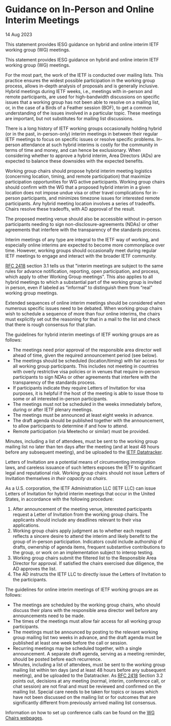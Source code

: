 Guidance on In-Person and Online Interim Meetings
=================================================

14 Aug 2023

This statement provides IESG guidance on hybrid and online interim IETF working group (WG) meetings.

This statement provides IESG guidance on hybrid and online interim IETF working group (WG) meetings.

For the most part, the work of the IETF is conducted over mailing lists. This practice ensures the widest possible participation in the working group process, allows in-depth analysis of proposals and is generally inclusive. Hybrid meetings during IETF weeks, i.e., meetings with in-person and remote participants, are used for high-bandwidth discussions on specific issues that a working group has not been able to resolve on a mailing list, or, in the case of a Birds of a Feather session (BOF), to get a common understanding of the issues involved in a particular topic. These meetings are important, but not substitutes for mailing list discussions.

There is a long history of IETF working groups occasionally holding hybrid (or in the past, in-person-only) interim meetings in between their regular IETF meetings to focus on specific issues or resolve specific problems. In-person attendance at such hybrid interims is costly for the community in terms of time and money, and can hence be exclusionary. When considering whether to approve a hybrid interim, Area Directors (ADs) are expected to balance these downsides with the expected benefits.

Working group chairs should propose hybrid interim meeting logistics (concerning location, timing, and remote participation) that maximize participation opportunities for WG active participants. Working group chairs should confirm with the WG that a proposed hybrid interim in a given location does not impose undue visa or other travel complications for in-person participants, and minimizes timezone issues for interested remote participants. Any hybrid meeting location involves a series of tradeoffs. Chairs resolve these tradeoffs, with AD approval of the result.

The proposed meeting venue should also be accessible without in-person participants needing to sign non-disclosure-agreements (NDAs) or other agreements that interfere with the transparency of the standards process.

Interim meetings of any type are integral to the IETF way of working, and especially online interims are expected to become more commonplace over time. However, working groups should occasionally meet during regular IETF meetings to engage and interact with the broader IETF community.

[RFC 2418](https://www.rfc-editor.org/rfc/rfc2418.html) section 3.1 tells us that "interim meetings are subject to the same rules for advance notification, reporting, open participation, and process, which apply to other Working Group meetings". This also applies to all hybrid meetings to which a substantial part of the working group is invited in person, even if labeled as “informal” to distinguish them from “real” working group meetings.

Extended sequences of online interim meetings should be considered when numerous specific issues need to be debated. When working group chairs wish to schedule a sequence of more than four online interims, the chairs must explicitly set out the reasoning for that in a mail to the list and check that there is rough consensus for that plan.

The guidelines for hybrid interim meetings of IETF working groups are as follows:

* The meetings need prior approval of the responsible area director well ahead of time, given the required announcement period (see below).
* The meetings should be scheduled (location/timing) with fair access for all working group participants. This includes not meeting in countries with overly restrictive visa policies or in venues that require in-person participants to sign NDAs or other agreements that interfere with the transparency of the standards process.
* If participants indicate they require Letters of Invitation for visa purposes, it is helpful if the host of the meeting is able to issue those to some or all interested in-person participants.
* The meetings must not be scheduled in the weeks immediately before, during or after IETF plenary meetings.
* The meetings must be announced at least eight weeks in advance.
* The draft agenda should be published together with the announcement, to allow participants to determine if and how to attend.
* Remote participation (via Meetecho or similar) must be provided.

Minutes, including a list of attendees, must be sent to the working group mailing list no later than ten days after the meeting (and at least 48 hours before any subsequent meeting), and be uploaded to the [IETF Datatracker](https://datatracker.ietf.org/).

Letters of Invitation are a potential means of circumventing immigration laws, and careless issuance of such letters exposes the IETF to significant legal and reputational risk. Working group chairs should not issue Letters of Invitation themselves *in their capacity as chairs*.

As a U.S. corporation, the IETF Administration LLC (IETF LLC) can issue Letters of Invitation for hybrid interim meetings that occur in the United States, in accordance with the following procedure:

1. After announcement of the meeting venue, interested participants request a Letter of Invitation from the working group chairs. The applicants should include any deadlines relevant to their visa applications.
2. Working group chairs apply judgment as to whether each request reflects a sincere desire to attend the interim and likely benefit to the group of in-person participation. Indicators could include authorship of drafts, ownership of agenda items, frequent substantive contributions to the group, or work on an implementation subject to interop testing.
3. Working group chairs submit the filtered list to the Responsible Area Director for approval. If satisfied the chairs exercised due diligence, the AD approves the list.
4. The AD instructs the IETF LLC to directly issue the Letters of Invitation to the participants.

The guidelines for online interim meetings of IETF working groups are as follows:

* The meetings are scheduled by the working group chairs, who should discuss their plans with the responsible area director well before any announcements need to be made.
* The times of the meetings must allow fair access for all working group participants.
* The meetings must be announced by posting to the relevant working group mailing list two weeks in advance, and the draft agenda must be published at least one week before the call or session.
* Recurring meetings may be scheduled together, with a single announcement. A separate draft agenda, serving as a meeting reminder, should be posted before each recurrence.
* Minutes, including a list of attendees, must be sent to the working group mailing list within ten days (and at least 48 hours before any subsequent meeting), and be uploaded to the Datatracker.
As [RFC 2418](https://www.rfc-editor.org/rfc/rfc2418.html) Section 3.2 points out, decisions at any meeting (normal, interim, conference call, or chat session) are not final and must be reviewed and confirmed on the mailing list. Special care needs to be taken for topics or issues which have not been discussed on the mailing list or for outcomes that are significantly different from previously arrived mailing list consensus.

Information on how to set up conference calls can be found on the [WG Chairs webpages](https://chairs.ietf.org/).

